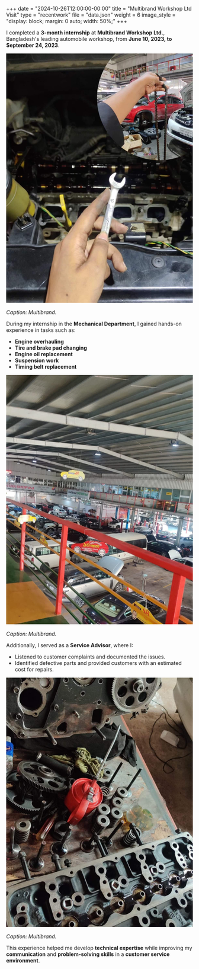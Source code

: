 +++
date = "2024-10-26T12:00:00-00:00"
title = "Multibrand Workshop Ltd Visit"
type = "recentwork"
file = "data.json"
weight = 6
image_style = "display: block; margin: 0 auto; width: 50%;"
+++

I completed a **3-month internship** at **Multibrand Workshop Ltd.**, Bangladesh's leading automobile workshop, from **June 10, 2023, to September 24, 2023**.

![Multibrand Workshop Visit](/images/multibrand_1.jpeg)

*Caption: Multibrand.*

During my internship in the **Mechanical Department**, I gained hands-on experience in tasks such as:
- **Engine overhauling**
- **Tire and brake pad changing**
- **Engine oil replacement**
- **Suspension work**
- **Timing belt replacement**

![Multibrand Workshop Visit](/images/multibrand_2.jpeg)

*Caption: Multibrand.*

Additionally, I served as a **Service Advisor**, where I:
- Listened to customer complaints and documented the issues.
- Identified defective parts and provided customers with an estimated cost for repairs.

![Multibrand Workshop Visit](/images/multibrand_3.jpeg)

*Caption: Multibrand.*

This experience helped me develop **technical expertise** while improving my **communication** and **problem-solving skills** in a **customer service environment**.